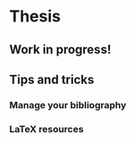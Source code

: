 <!--- Zankoku na Tenshi no -->
# Thesis

## Work in progress!

## Tips and tricks

### Manage your bibliography

### LaTeX resources


